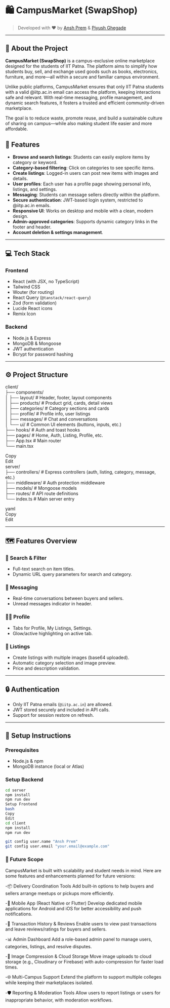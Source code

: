 # 🛍️ CampusMarket (SwapShop)

> Developed with ❤️ by [Ansh Prem](https://github.com/anshprem) & [Piyush Ghegade](https://github.com/piyushghegade)

---

## 📖 About the Project
**CampusMarket (SwapShop)** is a campus-exclusive online marketplace designed for the students of IIT Patna. The platform aims to simplify how students buy, sell, and exchange used goods such as books, electronics, furniture, and more—all within a secure and familiar campus environment.

Unlike public platforms, CampusMarket ensures that only IIT Patna students with a valid @iitp.ac.in email can access the platform, keeping interactions safe and relevant. With real-time messaging, profile management, and dynamic search features, it fosters a trusted and efficient community-driven marketplace.

The goal is to reduce waste, promote reuse, and build a sustainable culture of sharing on campus—while also making student life easier and more affordable.

## 🚀 Features

- **Browse and search listings**: Students can easily explore items by category or keyword.
- **Category-based filtering**: Click on categories to see specific items.
- **Create listings**: Logged-in users can post new items with images and details.
- **User profiles**: Each user has a profile page showing personal info, listings, and settings.
- **Messaging**: Students can message sellers directly within the platform.
- **Secure authentication**: JWT-based login system, restricted to @iitp.ac.in emails.
- **Responsive UI**: Works on desktop and mobile with a clean, modern design.
- **Admin-approved categories**: Supports dynamic category links in the footer and header.
- **Account deletion & settings management**.

---

## 💻 Tech Stack

### Frontend

- React (with JSX, no TypeScript)
- Tailwind CSS
- Wouter (for routing)
- React Query (`@tanstack/react-query`)
- Zod (form validation)
- Lucide React icons
- Remix Icon

### Backend

- Node.js & Express
- MongoDB & Mongoose
- JWT authentication
- Bcrypt for password hashing

---

## ⚙️ Project Structure

client/  
├── components/  
│ ├── layout/ # Header, footer, layout components  
│ ├── products/ # Product grid, cards, detail views  
│ ├── categories/ # Category sections and cards  
│ ├── profile/ # Profile info, user listings  
│ ├── messages/ # Chat and conversations  
│ └── ui/ # Common UI elements (buttons, inputs, etc.)  
├── hooks/ # Auth and toast hooks  
├── pages/ # Home, Auth, Listing, Profile, etc.  
├── App.tsx # Main router  
└── main.tsx  

Copy  
Edit  
server/  
├── controllers/ # Express controllers (auth, listing, category, message, etc.)  
├── middleware/ # Auth protection middleware  
├── models/ # Mongoose models  
├── routes/ # API route definitions  
└── index.ts # Main server entry  

yaml  
Copy  
Edit  

---

## 🗺️ Features Overview

### 🔎 Search & Filter
- Full-text search on item titles.
- Dynamic URL query parameters for search and category.

### 💬 Messaging
- Real-time conversations between buyers and sellers.
- Unread messages indicator in header.

### 🧑‍💼 Profile
- Tabs for Profile, My Listings, Settings.
- Glow/active highlighting on active tab.

### 📝 Listings
- Create listings with multiple images (base64 uploaded).
- Automatic category selection and image preview.
- Price and description validation.

---

## 🔒 Authentication

- Only IIT Patna emails (`@iitp.ac.in`) are allowed.
- JWT stored securely and included in API calls.
- Support for session restore on refresh.

---

## 🚧 Setup Instructions

### Prerequisites

- Node.js & npm
- MongoDB instance (local or Atlas)

### Setup Backend

```bash
cd server
npm install
npm run dev
Setup Frontend
bash
Copy
Edit
cd client
npm install
npm run dev

git config user.name "Ansh Prem"
git config user.email "your.email@example.com"
```

### 🔮 Future Scope
CampusMarket is built with scalability and student needs in mind. Here are some features and enhancements planned for future versions:

-📦 Delivery Coordination Tools
Add built-in options to help buyers and sellers arrange meetups or pickups more efficiently.

-📱 Mobile App (React Native or Flutter)
Develop dedicated mobile applications for Android and iOS for better accessibility and push notifications.

-🧾 Transaction History & Reviews
Enable users to view past transactions and leave reviews/ratings for buyers and sellers.

-📊 Admin Dashboard
Add a role-based admin panel to manage users, categories, listings, and resolve disputes.

-📸 Image Compression & Cloud Storage
Move image uploads to cloud storage (e.g., Cloudinary or Firebase) with auto-compression for faster load times.

-🌐 Multi-Campus Support
Extend the platform to support multiple colleges while keeping their marketplaces isolated.

-🛡️ Reporting & Moderation Tools
Allow users to report listings or users for inappropriate behavior, with moderation workflows.
